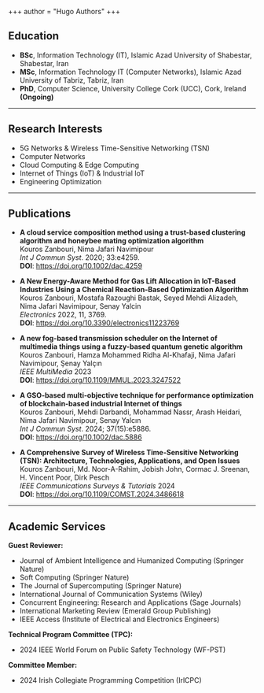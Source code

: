 +++
author = "Hugo Authors"
+++

## <i class="fa-solid fa-graduation-cap fa-xs"></i> Education

 - **BSc**, Information Technology (IT), Islamic Azad University of Shabestar, Shabestar, Iran
 - **MSc**, Information Technology IT (Computer Networks), Islamic Azad University of Tabriz, Tabriz, Iran
 - **PhD**, Computer Science, University College Cork (UCC), Cork, Ireland **(Ongoing)**
 
 ---
## <i class="fa-solid fa-magnifying-glass fa-xs"></i> Research Interests 
 - 5G Networks & Wireless Time-Sensitive Networking (TSN)
 - Computer Networks
 - Cloud Computing & Edge Computing
 - Internet of Things (IoT) & Industrial IoT
 - Engineering Optimization

 


---
## <i class="fa-solid fa-pen-fancy fa-xs"></i> Publications 
	
 - **A cloud service composition method using a trust-based clustering algorithm and honeybee mating optimization algorithm**  
    Kouros Zanbouri, Nima Jafari Navimipour  
   _Int J Commun Syst_. 2020; 33:e4259.  
   <i class="fa-solid fa-file fa-xs"></i>  **DOI**: https://doi.org/10.1002/dac.4259 

 - **A New Energy-Aware Method for Gas Lift Allocation in IoT-Based Industries Using a Chemical Reaction-Based Optimization Algorithm**  
   Kouros Zanbouri, Mostafa Razoughi Bastak, Seyed Mehdi Alizadeh, Nima Jafari Navimipour, Senay Yalcin  
   _Electronics_ 2022, 11, 3769.  
   <i class="fa-solid fa-file fa-xs"></i>  **DOI**: https://doi.org/10.3390/electronics11223769
 
 - **A new fog-based transmission scheduler on the Internet of multimedia things using a fuzzy-based quantum genetic algorithm**  
   Kouros Zanbouri, Hamza Mohammed Ridha Al-Khafaji, Nima Jafari Navimipour, Şenay Yalçın  
   _IEEE MultiMedia_ 2023  
   <i class="fa-solid fa-file fa-xs"></i>  **DOI**: https://doi.org/10.1109/MMUL.2023.3247522

 - **A GSO‐based multi‐objective technique for performance optimization of blockchain‐based industrial Internet of things**  
   Kouros Zanbouri, Mehdi Darbandi, Mohammad Nassr, Arash Heidari, Nima Jafari Navimipour, Senay Yalcın  
   _Int J Commun Syst_. 2024; 37(15):e5886.   
   <i class="fa-solid fa-file fa-xs"></i> **DOI**: https://doi.org/10.1002/dac.5886   
   
 - **A Comprehensive Survey of Wireless Time-Sensitive Networking (TSN): Architecture, Technologies, Applications, and Open Issues**  
   Kouros Zanbouri, Md. Noor-A-Rahim, Jobish John, Cormac J. Sreenan, H. Vincent Poor, Dirk Pesch  
   _IEEE Communications Surveys & Tutorials_ 2024  
   <i class="fa-solid fa-file fa-xs"></i>  **DOI**: https://doi.org/10.1109/COMST.2024.3486618

---
## <i class="fa-solid fa-building-columns fa-xs"></i> Academic Services
**Guest Reviewer:**

 - Journal of Ambient Intelligence and Humanized Computing (Springer
   Nature)
 - Soft Computing (Springer Nature)
 - The Journal of Supercomputing (Springer Nature)
 - International Journal of Communication Systems (Wiley)
 - Concurrent Engineering: Research and Applications (Sage Journals)
 - International Marketing Review (Emerald Group Publishing)
 - IEEE Access (Institute of Electrical and Electronics Engineers)
 
 **Technical Program Committee (TPC):**
 - 2024 IEEE World Forum on Public Safety Technology (WF-PST)
 
  **Committee Member:**
 - 2024 Irish Collegiate Programming Competition (IrlCPC)
<!--
This file is left intentionally empty by default to be backwards compatible with the initial theme setup.

Although the theme has advanced a little bit and it now allows to specify the content on the main page (even if the list of posts/articles is not intended).
This can be:
- with the list of posts/articles (default: `mainSections = ["post"]) or
- without the list of posts/articles (by setting `mainSections = [""]`)

Markdown supported, ie:

```
 Welcome

- Hugo :rocket:
- Hugo theme :rocket:

Don't forget to check the README.md file!
```

Remember that you can also specify a section header for the posts below by configuring the `mainSectionsTitle` parameter in the front matter of this file.
-->

